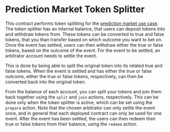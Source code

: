 # Prediction Market Token Splitter

This contract performs token splitting for
the [prediction market use case](https://en.wikipedia.org/wiki/Prediction_market). The token splitter has an internal balance, that users can deposit tokens into 
and withdraw tokens from. These tokens can be converted to true and false tokens, that you than transfer based on which 
outcome you want to bet on. Once the event has settled, users can then withdraw either the true or false tokens, 
based on the outcome of the event. For the event to be settled, an arbitrator account needs to settle the event.

This is done by being able to split the original token into its related true and false tokens.
When the event is settled and has either the true or false outcome, either the true or false tokens, 
respectively, can then be converted back into the original token.

From the balance of each account, you can split your tokens and join them back together using the `split` and `join` 
actions, respectively. This can be done only when the token splitter is active, which can be set using the `prepare` 
action. Note that the chosen arbitrator can only settle the event once, and in general that each deployed contract can only 
be used for one event. After the event has been settled, the users can then redeem their true or false tokens from 
their balance, using the `redeem` action.
